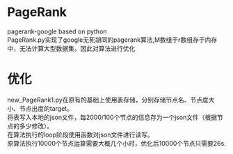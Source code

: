 # PageRank
pagerank-google based on python  
PageRank.py实现了google无死胡同的pagerank算法,M数组于r数组存于内存中，无法计算大型数据集，因此对算法进行优化  
# 优化  
new_PageRank1.py在原有的基础上使用表存储，分别存储节点名、节点度大小、节点出度的target。  
将表写入本地的json文件，每2000/100个节点的信息存为一个json文件（根据节点的多少修改）。  
在算法执行的loop阶段使用函数对json文件进行读写。  
原算法执行10000个节点运算需要大概几个小时，优化后10000个节点只需要26s.


